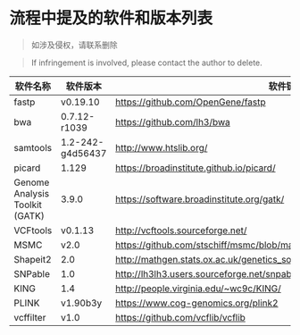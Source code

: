 # 流程中提及的软件和版本列表

> 如涉及侵权，请联系删除

> If infringement is involved, please contact the author to delete. 

| 软件名称 | 软件版本 | 软件链接 |
| ------ | ------ | ------ |
|fastp|v0.19.10|https://github.com/OpenGene/fastp|
|bwa|0.7.12-r1039|https://github.com/lh3/bwa|
|samtools|1.2-242-g4d56437|http://www.htslib.org/|
|picard|1.129|https://broadinstitute.github.io/picard/|
|Genome Analysis Toolkit (GATK)|3.9.0|https://software.broadinstitute.org/gatk/|
|VCFtools|v0.1.13|http://vcftools.sourceforge.net/|
|MSMC|v2.0|https://github.com/stschiff/msmc/blob/master/guide.md|
|Shapeit2|2.0|http://mathgen.stats.ox.ac.uk/genetics_software/shapeit/shapeit.html#readaware|
|SNPable|1.0|http://lh3lh3.users.sourceforge.net/snpable.shtml|
|KING|1.4|http://people.virginia.edu/~wc9c/KING/|
|PLINK|v1.90b3y|https://www.cog-genomics.org/plink2|
|vcffilter|v1.0|https://github.com/vcflib/vcflib|
